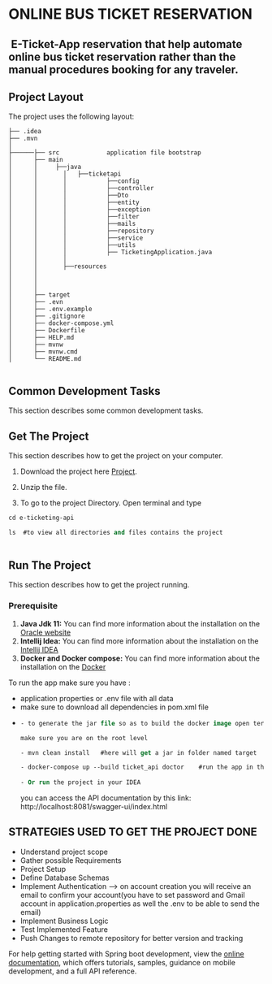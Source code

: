 # ONLINE BUS TICKET RESERVATION

##  E-Ticket-App reservation that help automate online bus ticket reservation rather than the manual procedures booking for any traveler.

## Project Layout

The project uses the following layout:
```
├── .idea                       
├── .mvn                          
│    
├──────├── src             application file bootstrap 
│      ├── main 
│      │     ├──java 
│      │       │   ├──ticketapi
│      │       │           ├──config
│      │       │           ├──controller
│      │       │           ├──Dto
│      │       │           ├──entity
│      │       │           ├──exception
│      │       │           ├──filter
│      │       │           ├──mails
│      │       │           ├──repository
│      │       │           ├──service
│      │       │           ├──utils
│      │       │           ├── TicketingApplication.java
│      │       │                
│      │       ├──resources
│      │                         
│      │                         
│      │                                     
│      ├── target              
│      ├── .evn                
│      ├── .env.example
│      ├── .gitignore
│      ├── docker-compose.yml
│      ├── Dockerfile
│      ├── HELP.md
│      ├── mvnw
│      ├── mvnw.cmd
│      └── README.md                  
                          

```

## Common Development Tasks

This section describes some common development tasks.

## Get The Project
This section describes how to get the project on your computer.
1. Download the project here [Project](https://github.com/Placideh/ticketing-api.git).
2. Unzip the file.

3. To go to the project Directory. Open terminal and type
 ```ps 
 cd e-ticketing-api 

 ls  #to view all directories and files contains the project 
  
```

## Run The Project
This section describes how to get the project running.

### Prerequisite
1. **Java Jdk 11:** You can find more information about the installation on the [Oracle website](https://www.oracle.com/java/technologies/downloads/)
2. **Intellij Idea:** You can find more information about the installation on the [Intellij IDEA](https://www.jetbrains.com/idea/) 
3. **Docker and Docker compose:** You can find more information about the installation on the [Docker](https://docs.docker.com/compose/install/)

To run the app make sure you have :
- application properties or .env file with all data
- make sure to download all dependencies in pom.xml file
-  ```ps
   - to generate the jar file so as to build the docker image open terminal
   
   make sure you are on the root level
   
   - mvn clean install   #here will get a jar in folder named target   
   
   - docker-compose up --build ticket_api doctor    #run the app in the container
    
   - Or run the project in your IDEA
    ```
    you can access the API documentation by this link: http://localhost:8081/swagger-ui/index.html 
## STRATEGIES USED TO GET THE PROJECT DONE
* Understand project scope
* Gather possible Requirements
* Project Setup
* Define Database Schemas 
* Implement Authentication --> on account creation you will receive an email to confirm your account(you have to set password and Gmail account in application.properties as well the .env to be able to send the email)
* Implement Business Logic
* Test Implemented Feature
* Push Changes to remote repository for better version and tracking

For help getting started with Spring boot development, view the 
[online documentation](https://spring.io/projects/spring-boot), which offers tutorials,
samples, guidance on mobile development, and a full API reference.

